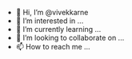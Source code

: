 - 👋 Hi, I’m @vivekkarne
- 👀 I’m interested in ...
- 🌱 I’m currently learning ...
- 💞️ I’m looking to collaborate on ...
- 📫 How to reach me ...

<!---
vivekkarne/vivekkarne is a ✨ special ✨ repository because its `README.md` (this file) appears on your GitHub profile.
You can click the Preview link to take a look at your changes.
--->
